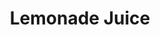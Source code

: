---
drink_image: "/images/drink-1.jpg"
title: "Lemonade Juice"
title_fr: "Lemonade Juice"
drink_content: "Far far away, behind the word mountains, far from the countries Vokalia and Consonantia"
drink_content_fr: "French Far far away, behind the word mountains, far from the countries Vokalia and Consonantia"
drink_price: "$2.90"
drink_price_fr: "$2.90"
type: "drink"

---